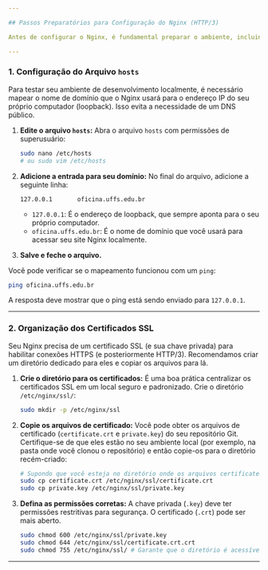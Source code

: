 ```yaml
---

## Passos Preparatórios para Configuração do Nginx (HTTP/3)

Antes de configurar o Nginx, é fundamental preparar o ambiente, incluindo a configuração do DNS local e a organização dos certificados SSL.

---
```


### 1. Configuração do Arquivo `hosts`

Para testar seu ambiente de desenvolvimento localmente, é necessário mapear o nome de domínio que o Nginx usará para o endereço IP do seu próprio computador (loopback). Isso evita a necessidade de um DNS público.

1.  **Edite o arquivo `hosts`:**
    Abra o arquivo `hosts` com permissões de superusuário:

    ```bash
    sudo nano /etc/hosts
    # ou sudo vim /etc/hosts
    ```

2.  **Adicione a entrada para seu domínio:**
    No final do arquivo, adicione a seguinte linha:

    ```
    127.0.0.1       oficina.uffs.edu.br
    ```
    * `127.0.0.1`: É o endereço de loopback, que sempre aponta para o seu próprio computador.
    * `oficina.uffs.edu.br`: É o nome de domínio que você usará para acessar seu site Nginx localmente.

3.  **Salve e feche o arquivo.**

Você pode verificar se o mapeamento funcionou com um `ping`:

```bash
ping oficina.uffs.edu.br
```
A resposta deve mostrar que o ping está sendo enviado para `127.0.0.1`.

---

### 2. Organização dos Certificados SSL

Seu Nginx precisa de um certificado SSL (e sua chave privada) para habilitar conexões HTTPS (e posteriormente HTTP/3). Recomendamos criar um diretório dedicado para eles e copiar os arquivos para lá.

1.  **Crie o diretório para os certificados:**
    É uma boa prática centralizar os certificados SSL em um local seguro e padronizado. Crie o diretório `/etc/nginx/ssl/`:

    ```bash
    sudo mkdir -p /etc/nginx/ssl
    ```

2.  **Copie os arquivos de certificado:**
    Você pode obter os arquivos de certificado (`certificate.crt` e `private.key`) do seu repositório Git. Certifique-se de que eles estão no seu ambiente local (por exemplo, na pasta onde você clonou o repositório) e então copie-os para o diretório recém-criado:

    ```bash
    # Supondo que você esteja no diretório onde os arquivos certificate.crt e private.key estão
    sudo cp certificate.crt /etc/nginx/ssl/certificate.crt
    sudo cp private.key /etc/nginx/ssl/private.key
    ```

3.  **Defina as permissões corretas:**
    A chave privada (`.key`) deve ter permissões restritivas para segurança. O certificado (`.crt`) pode ser mais aberto.

    ```bash
    sudo chmod 600 /etc/nginx/ssl/private.key
    sudo chmod 644 /etc/nginx/ssl/certificate.crt.crt
    sudo chmod 755 /etc/nginx/ssl/ # Garante que o diretório é acessível
    ```

---
